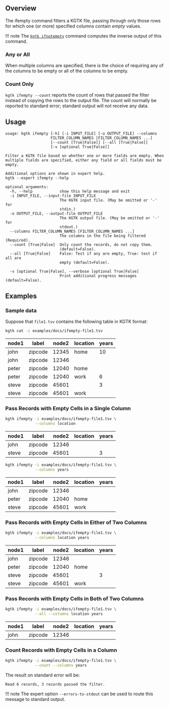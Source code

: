 ## Overview

The ifempty command filters a KGTK file, passing through only those rows for
which one (or more) specified columns contain *empty* values.

!!! note
    The [`kgtk ifnotempty`](../ifnotempty/) command computes the inverse output of this command.

### Any or All

When multiple
columns are specified, there is the choice of requiring any of the columns to
be empty or all of the columns to be empty.

### Count Only

`kgtk ifempty --count` reports the count of rows that passed the filter instead of
copying the rows to the output file.  The count will normally be reported to
standard error;  standard output will not receive any data.

## Usage

```
usage: kgtk ifempty [-h] [-i INPUT_FILE] [-o OUTPUT_FILE] --columns
                    FILTER_COLUMN_NAMES [FILTER_COLUMN_NAMES ...]
                    [--count [True|False]] [--all [True|False]]
                    [-v [optional True|False]]

Filter a KGTK file based on whether one or more fields are empty. When multiple fields are specified, either any field or all fields must be empty.

Additional options are shown in expert help.
kgtk --expert ifempty --help

optional arguments:
  -h, --help            show this help message and exit
  -i INPUT_FILE, --input-file INPUT_FILE
                        The KGTK input file. (May be omitted or '-' for
                        stdin.)
  -o OUTPUT_FILE, --output-file OUTPUT_FILE
                        The KGTK output file. (May be omitted or '-' for
                        stdout.)
  --columns FILTER_COLUMN_NAMES [FILTER_COLUMN_NAMES ...]
                        The columns in the file being filtered (Required).
  --count [True|False]  Only count the records, do not copy them.
                        (default=False).
  --all [True|False]    False: Test if any are empty, True: test if all are
                        empty (default=False).

  -v [optional True|False], --verbose [optional True|False]
                        Print additional progress messages (default=False).
```

## Examples

### Sample data

Suppose that `file1.tsv` contains the following table in KGTK format:

```bash
kgtk cat -i examples/docs/ifempty-file1.tsv
```

| node1 | label | node2 | location | years |
| -- | -- | -- | -- | -- |
| john | zipcode | 12345 | home | 10 |
| john | zipcode | 12346 |  |  |
| peter | zipcode | 12040 | home |  |
| peter | zipcode | 12040 | work | 6 |
| steve | zipcode | 45601 |  | 3 |
| steve | zipcode | 45601 | work |  |

### Pass Records with Empty Cells in a Single Column

```bash
kgtk ifempty -i examples/docs/ifempty-file1.tsv \
             --columns location
```

| node1 | label | node2 | location | years |
| -- | -- | -- | -- | -- |
| john | zipcode | 12346 |  |  |
| steve | zipcode | 45601 |  | 3 |


```bash
kgtk ifempty -i examples/docs/ifempty-file1.tsv \
             --columns years
```

| node1 | label | node2 | location | years |
| -- | -- | -- | -- | -- |
| john | zipcode | 12346 |  |  |
| peter | zipcode | 12040 | home |  |
| steve | zipcode | 45601 | work |  |

### Pass Records with Empty Cells in Either of Two Columns

```bash
kgtk ifempty -i examples/docs/ifempty-file1.tsv \
             --columns location years
```

| node1 | label | node2 | location | years |
| -- | -- | -- | -- | -- |
| john | zipcode | 12346 |  |  |
| peter | zipcode | 12040 | home |  |
| steve | zipcode | 45601 |  | 3 |
| steve | zipcode | 45601 | work |  |

### Pass Records with Empty Cells in Both of Two Columns

```bash
kgtk ifempty -i examples/docs/ifempty-file1.tsv \
             --all --columns location years
```

| node1 | label | node2 | location | years |
| -- | -- | -- | -- | -- |
| john | zipcode | 12346 |  |  |

### Count Records with Empty Cells in a Column

```bash
kgtk ifempty -i examples/docs/ifempty-file1.tsv \
             --count --columns years
```

The result on standard error will be:

    Read 6 records, 3 records passed the filter.

!!! note
    The expert option `--errors-to-stdout` can be used to route this message to standard output.
